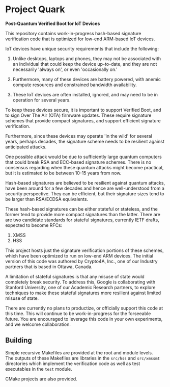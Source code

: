 # Project Quark
__Post-Quantum Verified Boot for IoT Devices__

This repository contains work-in-progress hash-based signature verification code that is optimized for low-end ARM-based IoT devices. 

IoT devices have unique security requirements that include the following:

1. Unlike desktops, laptops and phones, they may not be associated with an individual that could keep the device up-to-date, and they are not necessarily 'always on', or even 'occasionally on.' 

2. Furthermore, many of these devices are battery powered, with anemic compute resources and constrained bandwidth availability. 

3. These IoT devices are often installed, ignored, and may need to be in operation for several years. 

To keep these devices secure, it is important to support Verified Boot, and to sign Over The Air (OTA) firmware updates. These require signature schemes that provide compact signatures, and support efficient signature verification. 

Furthermore, since these devices may operate 'in the wild' for several years, perhaps decades, the signature scheme needs to be resilient against anticipated attacks. 

One possible attack would be due to sufficiently large quantum computers that could break RSA and ECC-based signature schemes. There is no consensus regarding when these quantum attacks might become practical, but it is estimated to be between 10-15 years from now. 

Hash-based signatures are believed to be resilient against quantum attacks, have been around for a few decades and hence are well-understood from a security perspective. They can be efficient, but their signature sizes tend to be larger than RSA/ECDSA equivalents. 

These hash-based signatures can be either stateful or stateless, and the former tend to provide more compact signatures than the latter. There are are two candidate standards for stateful signatures, currently IETF drafts, expected to become RFCs:

1. XMSS
2. HSS

This project hosts just the signature verification portions of these schemes, which have been optimized to run on low-end ARM devices. The initial version of this code was authored by Crypto4A, Inc., one of our Industry partners that is based in Ottawa, Canada. 

A limitation of stateful signatures is that any misuse of state would completely break security. To address this, Google is collaborating with Stanford University, one of our Academic Research partners, to explore techniques to make these stateful signatures more resilient against limited misuse of state.

There are currently no plans to productize, or officially support this code at this time. This will continue to be work-in-progress for the forseeable future. You are encouraged to leverage this code in your own experiments, and we welcome collaboration. 

## Building
Simple recursive Makefiles are provided at the root and module levels.  
The outputs of these Makefiles are libraries in the ```src/hss``` and 
```src/xmssmt``` directories which implement the verification code as well as 
test executables in the ```test``` module.

CMake projects are also provided.

